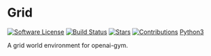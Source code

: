 # Grid

[![Software License](https://img.shields.io/badge/license-MIT-brightgreen.svg)](LICENSE)  [![Build Status](https://ci.appveyor.com/api/projects/status/8e784doc5sye7c41?svg=true)](https://ci.appveyor.com/project/addy1997/Grid) [![Stars](https://img.shields.io/github/stars/addy1997/Grid.svg?style=flat&label=Star&maxAge=86400)](STARS)  [![Contributions](https://img.shields.io/github/commit-activity/m/addy1997/Grid.svg?color=%09%2346c018)](https://github.com/addy1997/Grid/graphs/commit-activity) [Python3](https://img.shields.io/badge/python-3-blue.svg?v=1)




A grid world environment for openai-gym. 







